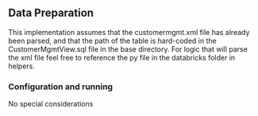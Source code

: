 ## Data Preparation

This implementation assumes that the customermgmt.xml file has already been parsed, and that the path of the table is hard-coded in the CustomerMgmtView.sql file in the base directory. For logic that will parse the xml file feel free to reference the py file in the databricks folder in helpers.

### Configuration and running

No special considerations
